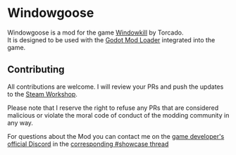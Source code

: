 # Windowgoose 

Windowgoose is a mod for the game [Windowkill](https://store.steampowered.com/app/2726450/Windowkill/) by Torcado.  
It is designed to be used with the [Godot Mod Loader](https://github.com/GodotModding/godot-mod-loader) integrated into the game.


## Contributing
All contributions are welcome. I will review your PRs and push the updates to the [Steam Workshop](https://steamcommunity.com/sharedfiles/filedetails/?id=3211533337).

Please note that I reserve the right to refuse any PRs that are considered malicious or violate the moral code of conduct of the modding community in any way.

For questions about the Mod you can contact me on the [game developer's official Discord](https://discord.com/invite/vYdYSX4GJy) in the [corresponding #showcase thread](https://discord.com/channels/857844911314960424/1226678503236440074)
